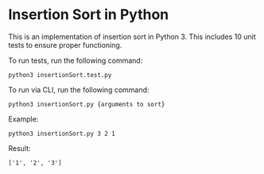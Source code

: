 # Insertion Sort in Python

This is an implementation of insertion sort in Python 3. This includes 10 unit tests to ensure proper functioning.

To run tests, run the following command:

```
python3 insertionSort.test.py
```

To run via CLI, run the following command:

```
python3 insertionSort.py {arguments to sort}
```

Example:

```
python3 insertionSort.py 3 2 1
```

Result:
```
['1', '2', '3']
```
